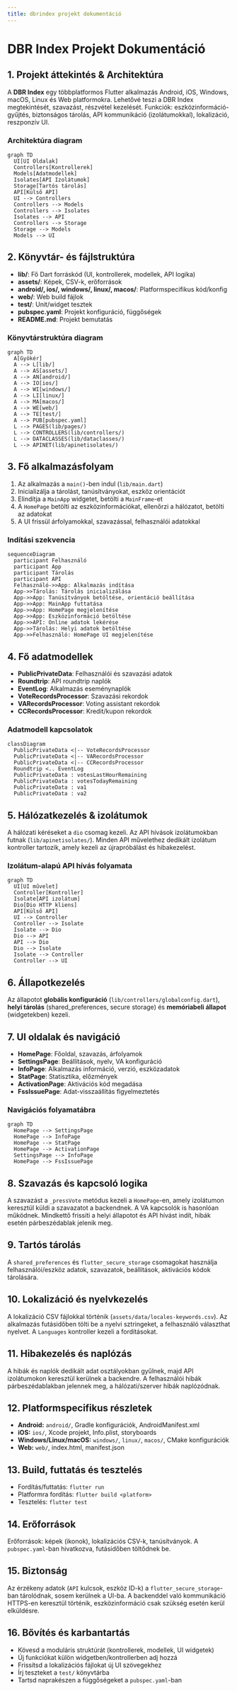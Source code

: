 ```yaml
---
title: dbrindex projekt dokumentáció
---
```


# DBR Index Projekt Dokumentáció

## 1. Projekt áttekintés & Architektúra

A **DBR Index** egy többplatformos Flutter alkalmazás Android, iOS, Windows, macOS, Linux és Web platformokra. Lehetővé teszi a DBR Index megtekintését, szavazást, részvétel kezelését. Funkciók: eszközinformáció-gyűjtés, biztonságos tárolás, API kommunikáció (izolátumokkal), lokalizáció, reszponzív UI.

### Architektúra diagram

```mermaid
graph TD
  UI[UI Oldalak]
  Controllers[Kontrollerek]
  Models[Adatmodellek]
  Isolates[API Izolátumok]
  Storage[Tartós tárolás]
  API[Külső API]
  UI --> Controllers
  Controllers --> Models
  Controllers --> Isolates
  Isolates --> API
  Controllers --> Storage
  Storage --> Models
  Models --> UI
```

## 2. Könyvtár- és fájlstruktúra

- **lib/**: Fő Dart forráskód (UI, kontrollerek, modellek, API logika)
- **assets/**: Képek, CSV-k, erőforrások
- **android/, ios/, windows/, linux/, macos/**: Platformspecifikus kód/konfig
- **web/**: Web build fájlok
- **test/**: Unit/widget tesztek
- **pubspec.yaml**: Projekt konfiguráció, függőségek
- **README.md**: Projekt bemutatás

### Könyvtárstruktúra diagram

```mermaid
graph TD
  A[Gyökér]
  A --> L[lib/]
  A --> AS[assets/]
  A --> AN[android/]
  A --> IO[ios/]
  A --> WI[windows/]
  A --> LI[linux/]
  A --> MA[macos/]
  A --> WE[web/]
  A --> TE[test/]
  A --> PUB[pubspec.yaml]
  L --> PAGES(lib/pages/)
  L --> CONTROLLERS(lib/controllers/)
  L --> DATACLASSES(lib/dataclasses/)
  L --> APINET(lib/apinetisolates/)
```

## 3. Fő alkalmazásfolyam

1. Az alkalmazás a `main()`-ben indul (`lib/main.dart`)
2. Inicializálja a tárolást, tanúsítványokat, eszköz orientációt
3. Elindítja a `MainApp` widgetet, betölti a `MainFrame`-et
4. A `HomePage` betölti az eszközinformációkat, ellenőrzi a hálózatot, betölti az adatokat
5. A UI frissül árfolyamokkal, szavazással, felhasználói adatokkal

### Indítási szekvencia

```mermaid
sequenceDiagram
  participant Felhasználó
  participant App
  participant Tárolás
  participant API
  Felhasználó->>App: Alkalmazás indítása
  App->>Tárolás: Tárolás inicializálása
  App->>App: Tanúsítványok betöltése, orientáció beállítása
  App->>App: MainApp futtatása
  App->>App: HomePage megjelenítése
  App->>App: Eszközinformáció betöltése
  App->>API: Online adatok lekérése
  App->>Tárolás: Helyi adatok betöltése
  App->>Felhasználó: HomePage UI megjelenítése
```

## 4. Fő adatmodellek

- **PublicPrivateData**: Felhasználói és szavazási adatok
- **Roundtrip**: API roundtrip naplók
- **EventLog**: Alkalmazás eseménynaplók
- **VoteRecordsProcessor**: Szavazási rekordok
- **VARecordsProcessor**: Voting assistant rekordok
- **CCRecordsProcessor**: Kredit/kupon rekordok

### Adatmodell kapcsolatok

```mermaid
classDiagram
  PublicPrivateData <|-- VoteRecordsProcessor
  PublicPrivateData <|-- VARecordsProcessor
  PublicPrivateData <|-- CCRecordsProcessor
  Roundtrip <.. EventLog
  PublicPrivateData : votesLastHourRemaining
  PublicPrivateData : votesTodayRemaining
  PublicPrivateData : va1
  PublicPrivateData : va2
```

## 5. Hálózatkezelés & izolátumok

A hálózati kéréseket a `dio` csomag kezeli. Az API hívások izolátumokban futnak (`lib/apinetisolates/`). Minden API művelethez dedikált izolátum kontroller tartozik, amely kezeli az újrapróbálást és hibakezelést.

### Izolátum-alapú API hívás folyamata

```mermaid
graph TD
  UI[UI művelet]
  Controller[Kontroller]
  Isolate[API izolátum]
  Dio[Dio HTTP kliens]
  API[Külső API]
  UI --> Controller
  Controller --> Isolate
  Isolate --> Dio
  Dio --> API
  API --> Dio
  Dio --> Isolate
  Isolate --> Controller
  Controller --> UI
```

## 6. Állapotkezelés

Az állapotot **globális konfiguráció** (`lib/controllers/globalconfig.dart`), **helyi tárolás** (shared_preferences, secure storage) és **memóriabeli állapot** (widgetekben) kezeli.

## 7. UI oldalak és navigáció

- **HomePage**: Főoldal, szavazás, árfolyamok
- **SettingsPage**: Beállítások, nyelv, VA konfiguráció
- **InfoPage**: Alkalmazás információ, verzió, eszközadatok
- **StatPage**: Statisztika, előzmények
- **ActivationPage**: Aktivációs kód megadása
- **FssIssuePage**: Adat-visszaállítás figyelmeztetés

### Navigációs folyamatábra

```mermaid
graph TD
  HomePage --> SettingsPage
  HomePage --> InfoPage
  HomePage --> StatPage
  HomePage --> ActivationPage
  SettingsPage --> InfoPage
  HomePage --> FssIssuePage
```

## 8. Szavazás és kapcsoló logika

A szavazást a `_pressVote` metódus kezeli a `HomePage`-en, amely izolátumon keresztül küldi a szavazatot a backendnek. A VA kapcsolók is hasonlóan működnek. Mindkettő frissíti a helyi állapotot és API hívást indít, hibák esetén párbeszédablak jelenik meg.

## 9. Tartós tárolás

A `shared_preferences` és `flutter_secure_storage` csomagokat használja felhasználói/eszköz adatok, szavazatok, beállítások, aktivációs kódok tárolására.

## 10. Lokalizáció és nyelvkezelés

A lokalizáció CSV fájlokkal történik (`assets/data/locales-keywords.csv`). Az alkalmazás futásidőben tölti be a nyelvi sztringeket, a felhasználó választhat nyelvet. A `Languages` kontroller kezeli a fordításokat.

## 11. Hibakezelés és naplózás

A hibák és naplók dedikált adat osztályokban gyűlnek, majd API izolátumokon keresztül kerülnek a backendre. A felhasználói hibák párbeszédablakban jelennek meg, a hálózati/szerver hibák naplózódnak.

## 12. Platformspecifikus részletek

- **Android:** `android/`, Gradle konfigurációk, AndroidManifest.xml
- **iOS:** `ios/`, Xcode projekt, Info.plist, storyboards
- **Windows/Linux/macOS:** `windows/`, `linux/`, `macos/`, CMake konfigurációk
- **Web:** `web/`, index.html, manifest.json

## 13. Build, futtatás és tesztelés

- Fordítás/futtatás: `flutter run`
- Platformra fordítás: `flutter build <platform>`
- Tesztelés: `flutter test`

## 14. Erőforrások

Erőforrások: képek (ikonok), lokalizációs CSV-k, tanúsítványok. A `pubspec.yaml`-ban hivatkozva, futásidőben töltődnek be.

## 15. Biztonság

Az érzékeny adatok (`API` kulcsok, eszköz ID-k) a `flutter_secure_storage`-ban tárolódnak, sosem kerülnek a UI-ba. A backenddel való kommunikáció HTTPS-en keresztül történik, eszközinformáció csak szükség esetén kerül elküldésre.

## 16. Bővítés és karbantartás

- Kövesd a moduláris struktúrát (kontrollerek, modellek, UI widgetek)
- Új funkciókat külön widgetben/kontrollerben adj hozzá
- Frissítsd a lokalizációs fájlokat új UI szövegekhez
- Írj teszteket a `test/` könyvtárba
- Tartsd naprakészen a függőségeket a `pubspec.yaml`-ban